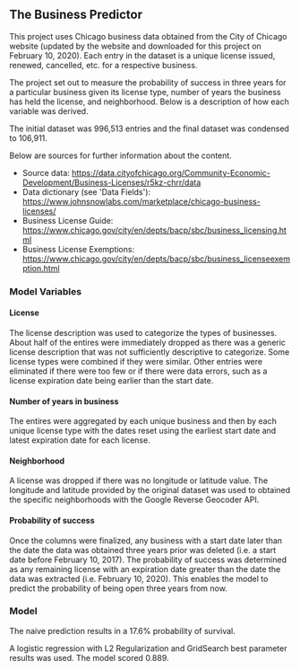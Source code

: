 ## The Business Predictor

This project uses Chicago business data obtained from the City of Chicago website (updated by the website and downloaded for this project on February 10, 2020).  Each entry in the dataset is a unique license issued, renewed, cancelled, etc. for a respective business.

The project set out to measure the probability of success in three years for a particular business given its license type, number of years the business has held the license, and neighborhood.  Below is a description of how each variable was derived.

The initial dataset was 996,513 entries and the final dataset was condensed to 106,911.

Below are sources for further information about the content.
- Source data: https://data.cityofchicago.org/Community-Economic-Development/Business-Licenses/r5kz-chrr/data
- Data dictionary (see 'Data Fields'): https://www.johnsnowlabs.com/marketplace/chicago-business-licenses/
- Business License Guide: https://www.chicago.gov/city/en/depts/bacp/sbc/business_licensing.html
- Business License Exemptions: https://www.chicago.gov/city/en/depts/bacp/sbc/business_licenseexemption.html

### Model Variables

#### License

The license description was used to categorize the types of businesses.  About half of the entires were immediately dropped as there was a generic license description that was not sufficiently descriptive to categorize.  Some license types were combined if they were similar. Other entries were eliminated if there were too few or if there were data errors, such as a license expiration date being earlier than the start date.

#### Number of years in business

The entires were aggregated by each unique business and then by each unique license type with the dates reset using the earliest start date and latest expiration date for each license.

#### Neighborhood

A license was dropped if there was no longitude or latitude value. The longitude and latitude provided by the original dataset was used to obtained the specific neighborhoods with the Google Reverse Geocoder API.

#### Probability of success

Once the columns were finalized, any business with a start date later than the date the data was obtained three years prior was deleted (i.e. a start date before February 10, 2017). The probability of success was determined as any remaining license with an expiration date greater than the date the data was extracted (i.e. February 10, 2020).  This enables the model to predict the probability of being open three years from now.

### Model

The naive prediction results in a 17.6% probability of survival.

A logistic regression with L2 Regularization and GridSearch best parameter results was used. The model scored 0.889.
